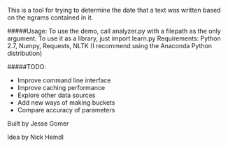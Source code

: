 This is a tool for trying to determine the date that a text was written based on the ngrams contained in it.

#####Usage:
To use the demo, call analyzer.py with a filepath as the only argument.
To use it as a library, just import learn.py
Requirements: Python 2.7, Numpy, Requests, NLTK (I recommend using the Anaconda Python distribution)


#####TODO:
- Improve command line interface
- Improve caching performance
- Explore other data sources
- Add new ways of making buckets
- Compare accuracy of parameters


Built by Jesse Gomer

Idea by Nick Heindl